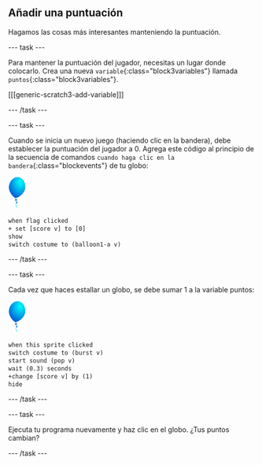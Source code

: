 ## Añadir una puntuación

Hagamos las cosas más interesantes manteniendo la puntuación.

--- task ---

Para mantener la puntuación del jugador, necesitas un lugar donde colocarlo. Crea una nueva `variable`{:class="block3variables"} llamada `puntos`{:class="block3variables"}.

[[[generic-scratch3-add-variable]]]

--- /task ---

--- task ---

Cuando se inicia un nuevo juego (haciendo clic en la bandera), debe establecer la puntuación del jugador a 0. Agrega este código al principio de la secuencia de comandos `cuando haga clic en la bandera`{:class="blockevents"} de tu globo:

![objeto globo](images/balloon-sprite.png)

```blocks3
when flag clicked
+ set [score v] to [0]
show
switch costume to (balloon1-a v)
```

--- /task ---

--- task ---

Cada vez que haces estallar un globo, se debe sumar 1 a la variable puntos:

![objeto globo](images/balloon-sprite.png)

```blocks3
when this sprite clicked
switch costume to (burst v)
start sound (pop v)
wait (0.3) seconds
+change [score v] by (1)
hide
```

--- /task ---

--- task ---

Ejecuta tu programa nuevamente y haz clic en el globo. ¿Tus puntos cambian?

--- /task ---

